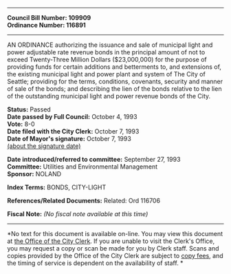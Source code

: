 * * * * *  
  
**Council Bill Number: [](#h0)[](#h2)109909**   
**Ordinance Number: 116891**  
  
* * * * *  
  
AN ORDINANCE authorizing the issuance and sale of municipal light and power adjustable rate revenue bonds in the principal amount of not to exceed Twenty-Three Million Dollars ($23,000,000) for the purpose of providing funds for certain additions and betterments to, and extensions of, the existing municipal light and power plant and system of The City of Seattle; providing for the terms, conditions, covenants, security and manner of sale of the bonds; and describing the lien of the bonds relative to the lien of the outstanding municipal light and power revenue bonds of the City.  
  
**Status:** Passed   
**Date passed by Full Council:** October 4, 1993   
**Vote:** 8-0   
**Date filed with the City Clerk:** October 7, 1993   
**Date of Mayor's signature:** October 7, 1993   
[(about the signature date)](/~public/approvaldate.htm)   
  
  
**Date introduced/referred to committee:** September 27, 1993   
**Committee:** Utilities and Environmental Management   
**Sponsor:** NOLAND   
  
**Index Terms:** BONDS, CITY-LIGHT  
  
**References/Related Documents:** Related: Ord 116706  
  
**Fiscal Note:** *(No fiscal note available at this time)*  
  
* * * * *  
  
*No text for this document is available on-line. You may view this document at [the Office of the City Clerk](http://www.seattle.gov/leg/clerk/contactUs.htm). If you are unable to visit the Clerk's Office, you may request a copy or scan be made for you by Clerk staff. Scans and copies provided by the Office of the City Clerk are subject to [copy fees](http://clerk.seattle.gov/~public/clerkfees.htm), and the timing of service is dependent on the availability of staff. *  
  
  
